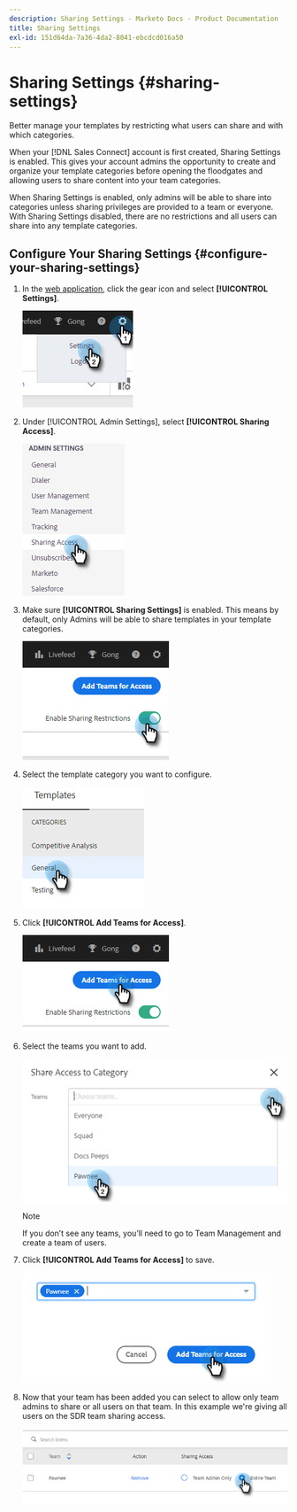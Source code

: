 ```yaml
---
description: Sharing Settings - Marketo Docs - Product Documentation
title: Sharing Settings
exl-id: 151d64da-7a36-4da2-8041-ebcdcd016a50
---
```

# Sharing Settings {#sharing-settings}

Better manage your templates by restricting what users can share and with which categories.

When your [!DNL Sales Connect] account is first created, Sharing Settings is enabled. This gives your account admins the opportunity to create and organize your template categories before opening the floodgates and allowing users to share content into your team categories.

When Sharing Settings is enabled, only admins will be able to share into categories unless sharing privileges are provided to a team or everyone. With Sharing Settings disabled, there are no restrictions and all users can share into any template categories.

## Configure Your Sharing Settings {#configure-your-sharing-settings}

1. In the [web application](https://toutapp.com/login), click the gear icon and select **[!UICONTROL Settings]**.

   ![](assets/sharing-settings-1.png)

1. Under [!UICONTROL Admin Settings], select **[!UICONTROL Sharing Access]**.

   ![](assets/sharing-settings-2.png)

1. Make sure **[!UICONTROL Sharing Settings]** is enabled. This means by default, only Admins will be able to share templates in your template categories.

   ![](assets/sharing-settings-3.png)

1. Select the template category you want to configure.

   ![](assets/sharing-settings-4.png)

1. Click **[!UICONTROL Add Teams for Access]**.

   ![](assets/sharing-settings-5.png)

1. Select the teams you want to add.

   ![](assets/sharing-settings-6.png)

   >[!NOTE]
   >
   >If you don’t see any teams, you’ll need to go to Team Management and create a team of users.

1. Click **[!UICONTROL Add Teams for Access]** to save.

   ![](assets/sharing-settings-7.png)

1. Now that your team has been added you can select to allow only team admins to share or all users on that team. In this example we're giving all users on the SDR team sharing access.

   ![](assets/sharing-settings-8.png)
